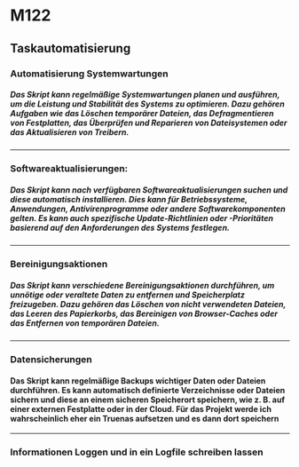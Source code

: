 # M122

## Taskautomatisierung
### Automatisierung Systemwartungen
##### Das Skript kann regelmäßige Systemwartungen planen und ausführen, um die Leistung und Stabilität des Systems zu optimieren. Dazu gehören Aufgaben wie das Löschen temporärer Dateien, das Defragmentieren von Festplatten, das Überprüfen und Reparieren von Dateisystemen oder das Aktualisieren von Treibern.
---
### Softwareaktualisierungen:
##### Das Skript kann nach verfügbaren Softwareaktualisierungen suchen und diese automatisch installieren. Dies kann für Betriebssysteme, Anwendungen, Antivirenprogramme oder andere Softwarekomponenten gelten. Es kann auch spezifische Update-Richtlinien oder -Prioritäten basierend auf den Anforderungen des Systems festlegen.
---
### Bereinigungsaktionen
##### Das Skript kann verschiedene Bereinigungsaktionen durchführen, um unnötige oder veraltete Daten zu entfernen und Speicherplatz freizugeben. Dazu gehören das Löschen von nicht verwendeten Dateien, das Leeren des Papierkorbs, das Bereinigen von Browser-Caches oder das Entfernen von temporären Dateien.
-----
### Datensicherungen
#### Das Skript kann regelmäßige Backups wichtiger Daten oder Dateien durchführen. Es kann automatisch definierte Verzeichnisse oder Dateien sichern und diese an einem sicheren Speicherort speichern, wie z. B. auf einer externen Festplatte oder in der Cloud. Für das Projekt werde ich wahrscheinlich eher ein Truenas aufsetzen und es dann dort speichern
----
### Informationen Loggen und in ein Logfile schreiben lassen

